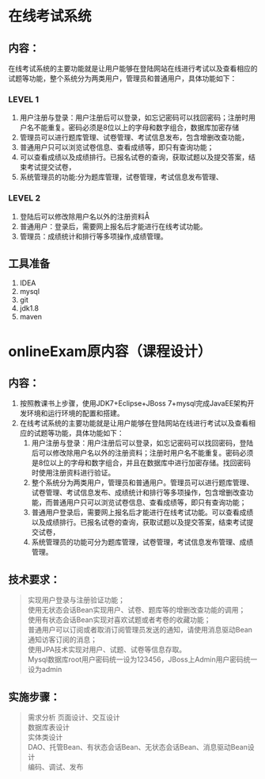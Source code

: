 # 在线考试系统
## 内容：
在线考试系统的主要功能就是让用户能够在登陆网站在线进行考试以及查看相应的试题等功能，整个系统分为两类用户，管理员和普通用户，具体功能如下：
### LEVEL 1 
1)	用户注册与登录：用户注册后可以登录，如忘记密码可以找回密码；注册时用户名不能重复。密码必须是8位以上的字母和数字组合，数据库加密存储        
2)	管理员可以进行题库管理、试卷管理、考试信息发布，包含增删改查功能，
3)  普通用户只可以浏览试卷信息、查看成绩等，即只有查询功能；    
3)	可以查看成绩以及成绩排行。已报名试卷的查询，获取试题以及提交答案，结束考试提交试卷，    
4)	系统管理员的功能:分为题库管理，试卷管理，考试信息发布管理、
### LEVEL 2
1)  登陆后可以修改除用户名以外的注册资料Å
2)  普通用户：登录后，需要网上报名后才能进行在线考试功能。
3)  管理员：成绩统计和排行等多项操作,成绩管理。

## 工具准备
1.  IDEA  
2.  mysql   
3.  git    
4.  jdk1.8
5.  maven


# onlineExam原内容（课程设计）
## 内容：
1.	按照教课书上步骤，使用JDK7+Eclipse+JBoss 7+mysql完成JavaEE架构开发环境和运行环境的配置和搭建。
2.	在线考试系统的主要功能就是让用户能够在登陆网站在线进行考试以及查看相应的试题等功能，具体功能如下：
    1)	用户注册与登录：用户注册后可以登录，如忘记密码可以找回密码，登陆后可以修改除用户名以外的注册资料；注册时用户名不能重复。密码必须是8位以上的字母和数字组合，并且在数据库中进行加密存储。找回密码时使用注册资料进行验证。    
    2)	整个系统分为两类用户，管理员和普通用户。管理员可以进行题库管理、试卷管理、考试信息发布、成绩统计和排行等多项操作，包含增删改查功能，而普通用户只可以浏览试卷信息、查看成绩等，即只有查询功能；    
    3)	普通用户登录后，需要网上报名后才能进行在线考试功能。可以查看成绩以及成绩排行。已报名试卷的查询，获取试题以及提交答案，结束考试提交试卷，    
    4)	系统管理员的功能可分为题库管理，试卷管理，考试信息发布管理、成绩管理。    

## 技术要求：
>	实现用户登录与注册验证功能；  
>	使用无状态会话Bean实现用户、试卷、题库等的增删改查功能的调用；  
>	使用有状态会话Bean实现对喜欢试题或者考卷的收藏功能；  
>	普通用户可以订阅或者取消订阅管理员发送的通知，请使用消息驱动Bean通知访客订阅的消息；  
>	使用JPA技术实现对用户、试题、试卷等信息存取。  
>	Mysql数据库root用户密码统一设为123456，JBoss上Admin用户密码统一设为admin  
## 实施步骤：
> 需求分析
> 页面设计、交互设计  
> 数据库表设计  
> 实体类设计  
> DAO、托管Bean、有状态会话Bean、无状态会话Bean、消息驱动Bean设计  
> 编码、调试、发布   

